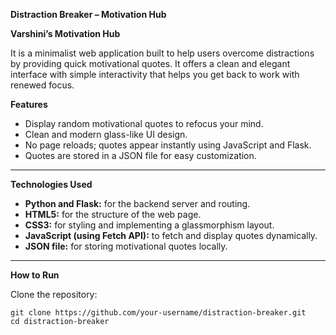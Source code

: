 **Distraction Breaker – Motivation Hub**

**Varshini’s Motivation Hub** 

It is a minimalist web application built to help users overcome distractions by providing quick motivational quotes. It offers a clean and elegant interface with simple interactivity that helps you get back to work with renewed focus.


**Features**

- Display random motivational quotes to refocus your mind.
- Clean and modern glass-like UI design.
- No page reloads; quotes appear instantly using JavaScript and Flask.
- Quotes are stored in a JSON file for easy customization.

---

**Technologies Used**

- **Python and Flask:** for the backend server and routing.
- **HTML5:**  for the structure of the web page.
- **CSS3:** for styling and implementing a glassmorphism layout.
- **JavaScript (using Fetch API):** to fetch and display quotes dynamically.
- **JSON file:** for storing motivational quotes locally.

---

**How to Run**

 Clone the repository:

    git clone https://github.com/your-username/distraction-breaker.git
    cd distraction-breaker
